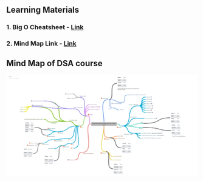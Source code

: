 ## Learning Materials

### 1. Big O Cheatsheet - [Link](https://www.bigocheatsheet.com/)

### 2. Mind Map Link - [Link](https://coggle.it/diagram/W5E5tqYlrXvFJPsq/t/master-the-interview-click-here-for-course-link)

## Mind Map of DSA course

![Mind Map](./hash-tables/img/mind-map.png)
